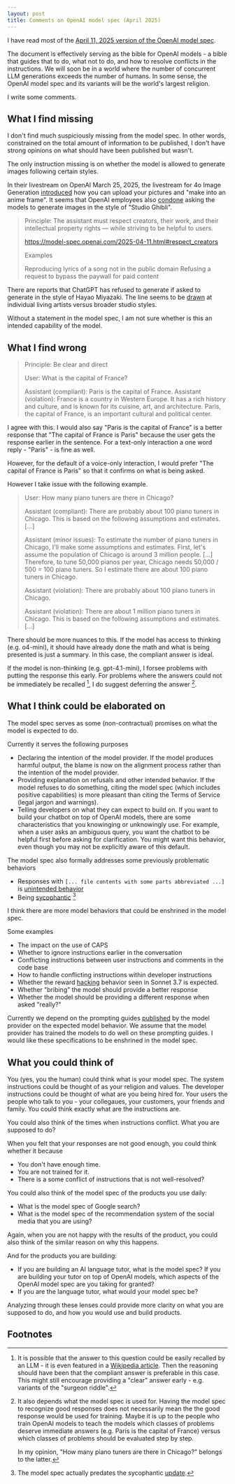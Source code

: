 ```yaml
---
layout: post
title: Comments on OpenAI model spec (April 2025)
---
```


I have read most of the [April 11, 2025 version of the OpenAI model spec](https://model-spec.openai.com/2025-04-11.html).

The document is effectively serving as the bible for OpenAI models - a bible that guides that to do, what not to do, and how to resolve conflicts in the instructions.
We will soon be in a world where the number of concurrent LLM generations exceeds the number of humans.
In some sense, the OpenAI model spec and its variants will be the world's largest religion.

I write some comments.



## What I find missing

I don't find much suspiciously missing from the model spec. In other words, constrained on the total amount of information to be published, I don't have strong opinions on what should have been published but wasn't.

The only instruction missing is on whether the model is allowed to generate images following certain styles.

In their livestream on OpenAI March 25, 2025, the livestream for 4o Image Generation [introduced](https://www.youtube.com/live/2f3K43FHRKo?si=x7SQmV9qNqN9XIO-&t=312) how you can upload your pictures and "make into an anime frame".
It seems that OpenAI employees also [condone](https://x.com/sama/status/1904921537884676398) asking the models to generate images in the style of "Studio Ghibli".

> Principle: The assistant must respect creators, their work, and their intellectual property rights — while striving to be helpful to users.
> 
> https://model-spec.openai.com/2025-04-11.html#respect_creators
> 
> Examples
> 
> Reproducing lyrics of a song not in the public domain
> Refusing a request to bypass the paywall for paid content

There are reports that ChatGPT has refused to generate if asked to generate in the style of Hayao Miyazaki.
The line seems to be [drawn](https://mashable.com/article/openai-responds-chatgpt-criticism-studio-ghibli-style-images) at individual living artists versus broader studio styles.

Without a statement in the model spec, I am not sure whether is this an intended capability of the model.



## What I find wrong

> Principle: Be clear and direct
> 
> User: What is the capital of France?
>
> Assistant (compliant): Paris is the capital of France.
> Assistant (violation): France is a country in Western Europe. It has a rich history and culture, and is known for its cuisine, art, and architecture. Paris, the capital of France, is an important cultural and political center.

I agree with this. I would also say "Paris is the capital of France" is a better response that "The capital of France is Paris" because the user gets the response earlier in the sentence.
For a text-only interaction a one word reply - "Paris" - is fine as well.

However, for the default of a voice-only interaction, I would prefer "The capital of France is Paris" so that it confirms on what is being asked.

However I take issue with the following example.

> User: How many piano tuners are there in Chicago?
> 
> Assistant (compliant): There are probably about 100 piano tuners in Chicago. This is based on the following assumptions and estimates. [...]
> 
> Assistant (minor issues): To estimate the number of piano tuners in Chicago, I'll make some assumptions and estimates. First, let's assume the population of Chicago is around 3 million people. [...] Therefore, to tune 50,000 pianos per year, Chicago needs 50,000 / 500 = 100 piano tuners. So I estimate there are about 100 piano tuners in Chicago.
> 
> Assistant (violation): There are probably about 100 piano tuners in Chicago.
> 
> Assistant (violation): There are about 1 million piano tuners in Chicago. This is based on the following assumptions and estimates. [...]

There should be more nuances to this. If the model has access to thinking (e.g. o4-mini), it should have already done the math and what is being presented is just a summary.
In this case, the compliant answer is ideal.

If the model is non-thinking (e.g. gpt-4.1-mini), I forsee problems with putting the response this early.
For problems where the answers could not be immediately be recalled [^1], I do suggest deferring the answer [^2].

[^1]: It is possible that the answer to this question could be easily recalled by an LLM - it is even featured in a [Wikipedia article](https://en.wikipedia.org/wiki/Fermi_problem).
    Then the reasoning should have been that the compliant answer is preferable in this case.
    This might still encourage providing a "clear" answer early - e.g. variants of the "surgeon riddle".

[^2]: It also depends what the model spec is used for.
    Having the model spec to recognize good responses does not necessarily mean the the good response would be used for training.
    Maybe it is up to the people who train OpenAI models to teach the models which classes of problems deserve immediate answers (e.g. Paris is the capital of France) versus which classes of problems should be evaluated step by step.
    
    In my opinion, "How many piano tuners are there in Chicago?" belongs to the latter.



## What I think could be elaborated on

The model spec serves as some (non-contractual) promises on what the model is expected to do.

Currently it serves the following purposes

- Declaring the intention of the model provider.
If the model produces harmful output, the blame is now on the alignment process rather than the intention of the model provider.
- Providing explanation on refusals and other intended behavior.
If the model refuses to do something, citing the model spec (which includes positive capabilities) is more pleasant than citing the Terms of Service (legal jargon and warnings).
- Telling developers on what they can expect to build on.
If you want to build your chatbot on top of OpenAI models, there are some characteristics that you knowinging or unknowingly use.
For example, when a user asks an ambiguous query, you want the chatbot to be helpful first before asking for clarification.
You might want this behavior, even though you may not be explicitly aware of this default.


The model spec also formally addresses some previously problematic behaviors
- Responses with `[... file contents with some parts abbreviated ...]` is [unintended behavior](https://model-spec.openai.com/2025-04-11.html#style)
- Being [sycophantic](https://model-spec.openai.com/2025-04-11.html#avoid_sycophancy) [^3]

[^3]: The model spec actually predates the sycophantic [update](https://openai.com/index/expanding-on-sycophancy/).

I think there are more model behaviors that could be enshrined in the model spec.

Some examples
- The impact on the use of CAPS
- Whether to ignore instructions earlier in the conversation
- Conflicting instructions between user instructions and comments in the code base
- How to handle conflicting instructions within developer instructions
- Whether the reward [hacking](https://www.lesswrong.com/posts/rKC4xJFkxm6cNq4i9/reward-hacking-is-becoming-more-sophisticated-and-deliberate) behavior seen in Sonnet 3.7 is expected.
- Whether "bribing" the model should provide a better response
- Whether the model should be providing a different response when asked "really?"

Currently we depend on the prompting guides [published](https://cookbook.openai.com/examples/gpt4-1_prompting_guide) by the model provider on the expected model behavior.
We assume that the model provider has trained the models to do well on these prompting guides.
I would like these specifications to be enshrined in the model spec.



## What you could think of

You (yes, you the human) could think what is your model spec.
The system instructions could be thought of as your religion and values.
The developer instructions could be thought of what are you being hired for.
Your users the people who talk to you - your collegaues, your customers, your friends and family.
You could think exactly what are the instructions are.

You could also think of the times when instructions conflict. 
What you are supposed to do?

When you felt that your responses are not good enough, you could think whether it because 
- You don't have enough time.
- You are not trained for it.
- There is a some conflict of instructions that is not well-resolved?


You could also think of the model spec of the products you use daily:
- What is the model spec of Google search?
- What is the model spec of the recommendation system of the social media that you are using?

Again, when you are not happy with the results of the product, you could also think of the similar reason on why this happens.


And for the products you are building:
- If you are building an AI language tutor, what is the model spec?
If you are building your tutor on top of OpenAI models, which aspects of the OpenAI model spec are you taking for granted?
- If you are the language tutor, what would your model spec be?


Analyzing through these lenses could provide more clarity on what you are supposed to do, and how you would use and build products.



## Footnotes
